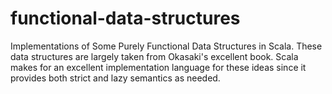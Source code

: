 functional-data-structures
==========================

Implementations of Some Purely Functional Data Structures in Scala.  These data structures are largely taken from Okasaki's excellent book.  Scala makes for an excellent implementation language for these ideas since it provides both strict and lazy semantics as needed.

